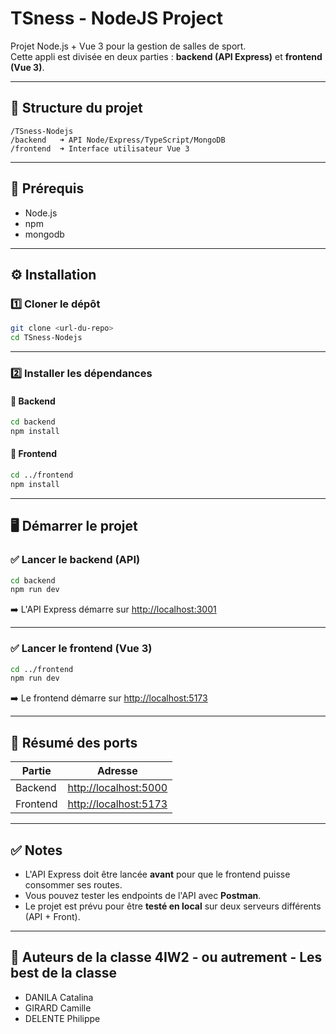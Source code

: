 # TSness - NodeJS Project

Projet Node.js + Vue 3 pour la gestion de salles de sport.  
Cette appli est divisée en deux parties : **backend (API Express)** et **frontend (Vue 3)**.

---

## 📁 Structure du projet

```
/TSness-Nodejs
/backend   ➜ API Node/Express/TypeScript/MongoDB
/frontend  ➜ Interface utilisateur Vue 3
```

---

## 🚀 Prérequis

- Node.js
- npm
- mongodb

---

## ⚙️ Installation

### 1️⃣ Cloner le dépôt

```bash
git clone <url-du-repo>
cd TSness-Nodejs
````

---

### 2️⃣ Installer les dépendances

#### 📌 Backend

```bash
cd backend
npm install
```

#### 📌 Frontend

```bash
cd ../frontend
npm install
```

---

## 🖥️ Démarrer le projet

### ✅ Lancer le backend (API)

```bash
cd backend
npm run dev
```

➡️ L'API Express démarre sur [http://localhost:3001](http://localhost:3001)

---

### ✅ Lancer le frontend (Vue 3)

```bash
cd ../frontend
npm run dev
```

➡️ Le frontend démarre sur [http://localhost:5173](http://localhost:5173)

---

## 🔗 Résumé des ports

| Partie   | Adresse                                        |
| -------- | ---------------------------------------------- |
| Backend  | [http://localhost:5000](http://localhost:5000) |
| Frontend | [http://localhost:5173](http://localhost:5173) |


---

## ✅ Notes

* L'API Express doit être lancée **avant** pour que le frontend puisse consommer ses routes.
* Vous pouvez tester les endpoints de l'API avec **Postman**.
* Le projet est prévu pour être **testé en local** sur deux serveurs différents (API + Front).

---

## 🤝 Auteurs de la classe 4IW2 - ou autrement - Les best de la classe

* DANILA Catalina
* GIRARD Camille
* DELENTE Philippe